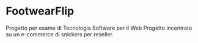 # FootwearFlip
Progetto per esame di Tecnologia Software per il Web
Progetto incentrato su un e-commerce di snickers per reseller.

